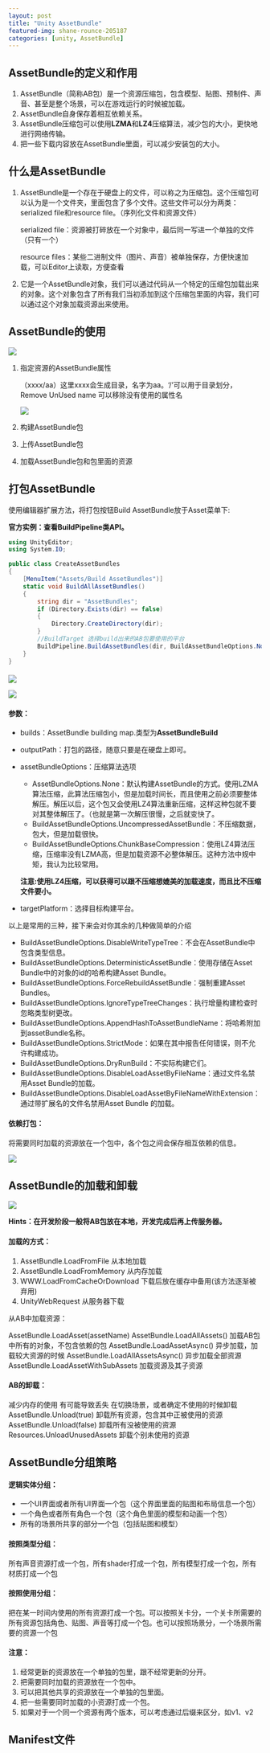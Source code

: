 ```yaml
---
layout: post
title: "Unity AssetBundle"
featured-img: shane-rounce-205187
categories: [unity, AssetBundle]
---
```


## AssetBundle的定义和作用

1. AssetBundle（简称AB包）是一个资源压缩包，包含模型、贴图、预制件、声音、甚至是整个场景，可以在游戏运行的时候被加载。
2. AssetBundle自身保存着相互依赖关系。
3. AssetBundle压缩包可以使用**LZMA**和**LZ4**压缩算法，减少包的大小，更快地进行网络传输。
4. 把一些下载内容放在AssetBundle里面，可以减少安装包的大小。



## 什么是AssetBundle

1. AssetBundle是一个存在于硬盘上的文件，可以称之为压缩包。这个压缩包可以认为是一个文件夹，里面包含了多个文件。这些文件可以分为两类：serialized file和resource file。（序列化文件和资源文件）

   serialized file：资源被打碎放在一个对象中，最后同一写进一个单独的文件（只有一个）

   resource files：某些二进制文件（图片、声音）被单独保存，方便快速加载，可以Editor上读取，方便查看

2. 它是一个AssetBundle对象，我们可以通过代码从一个特定的压缩包加载出来的对象。这个对象包含了所有我们当初添加到这个压缩包里面的内容，我们可以通过这个对象加载资源出来使用。



## AssetBundle的使用

![](../assets/img/resources/AssetBundle-01.png)



1. 指定资源的AssetBundle属性

   （xxxx/aa）这里xxxx会生成目录，名字为aa。‘/’可以用于目录划分，Remove UnUsed name 可以移除没有使用的属性名

   ![](../assets/img/resources/AssetBundle-02.png)

2. 构建AssetBundle包

3. 上传AssetBundle包

4. 加载AssetBundle包和包里面的资源





## 打包AssetBundle

使用编辑器扩展方法，将打包按钮Build AssetBundle放于Asset菜单下:

**官方实例：查看BuildPipeline类API。**

```c#
using UnityEditor;
using System.IO;

public class CreateAssetBundles
{
    [MenuItem("Assets/Build AssetBundles")]
    static void BuildAllAssetBundles()
    {
        string dir = "AssetBundles";
        if (Directory.Exists(dir) == false)
        {
            Directory.CreateDirectory(dir);
        }
        //BuildTarget 选择build出来的AB包要使用的平台
        BuildPipeline.BuildAssetBundles(dir, BuildAssetBundleOptions.None, BuildTarget.StandaloneWindows64);
    }
}
```

#### 

![](../assets/img/resources/AssetBundle-build-01.png)



![](../assets/img/resources/AssetBundle-build-02.png)

#### 参数：

- builds：AssetBundle building map.类型为**AssetBundleBuild**

- outputPath：打包的路径，随意只要是在硬盘上即可。

- assetBundleOptions：压缩算法选项

  - AssetBundleOptions.None：默认构建AssetBundle的方式。使用LZMA算法压缩，此算法压缩包小，但是加载时间长，而且使用之前必须要整体解压。解压以后，这个包又会使用LZ4算法重新压缩，这样这种包就不要对其整体解压了。（也就是第一次解压很慢，之后就变快了。
  - BuildAssetBundleOptions.UncompressedAssetBundle：不压缩数据，包大，但是加载很快。
  - BuildAssetBundleOptions.ChunkBaseCompression：使用LZ4算法压缩，压缩率没有LZMA高，但是加载资源不必整体解压。这种方法中规中矩，我认为比较常用。

  **注意:使用LZ4压缩，可以获得可以跟不压缩想媲美的加载速度，而且比不压缩文件要小。**

- targetPlatform：选择目标构建平台。



以上是常用的三种，接下来会对你其余的几种做简单的介绍

- BuildAssetBundleOptions.DisableWriteTypeTree：不会在AssetBundle中包含类型信息。
- BuildAssetBundleOptions.DeterministicAssetBundle：使用存储在Asset Bundle中的对象的id的哈希构建Asset Bundle。
- BuildAssetBundleOptions.ForceRebuildAssetBundle：强制重建Asset Bundles。
- BuildAssetBundleOptions.IgnoreTypeTreeChanges：执行增量构建检查时忽略类型树更改。
- BuildAssetBundleOptions.AppendHashToAssetBundleName：将哈希附加到assetBundle名称。
- BuildAssetBundleOptions.StrictMode：如果在其中报告任何错误，则不允许构建成功。
- BuildAssetBundleOptions.DryRunBuild：不实际构建它们。
- BuildAssetBundleOptions.DisableLoadAssetByFileName：通过文件名禁用Asset Bundle的加载。
- BuildAssetBundleOptions.DisableLoadAssetByFileNameWithExtension：通过带扩展名的文件名禁用Asset Bundle 的加载。



#### 依赖打包：

将需要同时加载的资源放在一个包中，各个包之间会保存相互依赖的信息。

![](../assets/img/resources/AssetBundle-rely-01.png.png)





## AssetBundle的加载和卸载

![](../assets/img/resources/AssetBundle-API-01.png)

**Hints：在开发阶段一般将AB包放在本地，开发完成后再上传服务器。**



#### 加载的方式：

1. AssetBundle.LoadFromFile 从本地加载
2. AssetBundle.LoadFromMemory 从内存加载
3. WWW.LoadFromCacheOrDownload 下载后放在缓存中备用(该方法逐渐被弃用)
4. UnityWebRequest 从服务器下载

从AB中加载资源：

AssetBundle.LoadAsset(assetName)
AssetBundle.LoadAllAssets() 加载AB包中所有的对象，不包含依赖的包
AssetBundle.LoadAssetAsync() 异步加载，加载较大资源的时候
AssetBundle.LoadAllAssetsAsync() 异步加载全部资源
AssetBundle.LoadAssetWithSubAssets 加载资源及其子资源



#### AB的卸载：

减少内存的使用
有可能导致丢失
在切换场景，或者确定不使用的时候卸载
AssetBundle.Unload(true) 卸载所有资源，包含其中正被使用的资源
AssetBundle.Unload(false) 卸载所有没被使用的资源
Resources.UnloadUnusedAssets 卸载个别未使用的资源





## AssetBundle分组策略

#### 逻辑实体分组：

- 一个UI界面或者所有UI界面一个包（这个界面里面的贴图和布局信息一个包）
- 一个角色或者所有角色一个包（这个角色里面的模型和动画一个包）
- 所有的场景所共享的部分一个包（包括贴图和模型）

#### 按照类型分组：

​	所有声音资源打成一个包，所有shader打成一个包，所有模型打成一个包，所有材质打成一个包

#### 按照使用分组：

​	把在某一时间内使用的所有资源打成一个包。可以按照关卡分，一个关卡所需要的所有资源包括角色、贴图、声音等打成一个包。也可以按照场景分，一个场景所需要的资源一个包



#### 注意：

1. 经常更新的资源放在一个单独的包里，跟不经常更新的分开。
2. 把需要同时加载的资源放在一个包中。
3. 可以把其他共享的资源放在一个单独的包里面。
4. 把一些需要同时加载的小资源打成一个包。
5. 如果对于一个同一个资源有两个版本，可以考虑通过后缀来区分，如v1、v2





## Manifest文件











































































